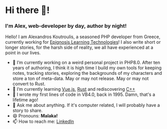 # Hi there 👋!
### I'm Alex, web-developer by day, author by night!

Hello! I am Alexandros Koutroulis, a seasoned PHP developer from Greece, currently working for [Epignosis Learning Technologies](https://www.epignosishq.com/)! I also write short or longer stories, for the harsh side of reality, we all have experienced at a point in our lives. 

- 🔭 I’m currently working on a weird personal project in PHP8.0. After ten years of authoring, I think it is high time I build my own tools for keeping notes, tracking stories, exploring the backgrounds of my characters and store a ton of meta-data. May or may not release. May or may not convert to Rust.
- 🌱 I’m currently learning [Vue.js](https://vuejs.org/), [Rust](rust-lang.org/) and rediscovering [C++](https://en.wikipedia.org/wiki/C%2B%2B20)
- 🤔 I wrote my first lines of code in VB4.0, back in 1995. Damn, that's a lifetime ago!
- 💬 Ask me about anything. If it's computer related, I will probably have a story to share. 
- 😄 Pronouns: **Malaka!**
- 📫 How to reach me: [LinkedIn](https://www.linkedin.com/in/akoutroulis/)
